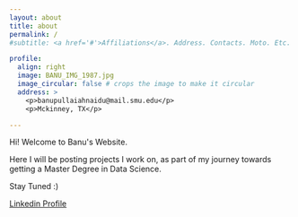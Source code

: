 ```yaml
---
layout: about
title: about
permalink: /
#subtitle: <a href='#'>Affiliations</a>. Address. Contacts. Moto. Etc.

profile:
  align: right
  image: BANU_IMG_1987.jpg
  image_circular: false # crops the image to make it circular
  address: >
    <p>banupullaiahnaidu@mail.smu.edu</p>
    <p>Mckinney, TX</p>

---
```


Hi! Welcome to Banu's Website. 

Here I will be posting projects I work on, as part of my journey towards getting a Master Degree in Data Science.

Stay Tuned :)

<a href = "www.linkedin.com/in/banu-naidu-8780522" target="_blank">Linkedin Profile</a>
